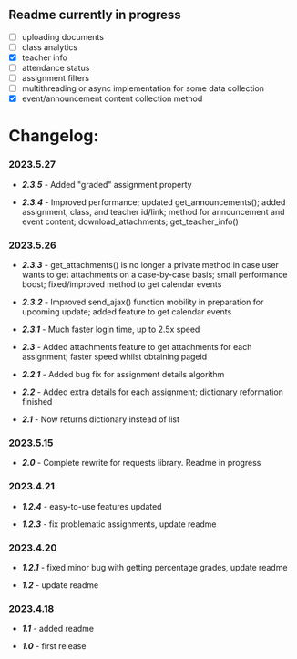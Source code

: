 ## Readme currently in progress

- [ ] uploading documents
- [ ] class analytics
- [x] teacher info
- [ ] attendance status
- [ ] assignment filters
- [ ] multithreading or async implementation for some data collection
- [x] event/announcement content collection method

# Changelog:

### 2023.5.27
* ***2.3.5*** - Added "graded" assignment property

* ***2.3.4*** - Improved performance; updated get_announcements(); added assignment, class, and teacher id/link; method for announcement and event content; download_attachments; get_teacher_info()

### 2023.5.26
* ***2.3.3*** - get_attachments() is no longer a private method in case user wants to get attachments on a case-by-case
basis; small performance boost; fixed/improved method to get calendar events

* ***2.3.2*** - Improved send_ajax() function mobility in preparation for upcoming update; added feature to get calendar events

* ***2.3.1*** - Much faster login time, up to 2.5x speed

* ***2.3*** - Added attachments feature to get attachments for each assignment; faster speed whilst obtaining pageid

* ***2.2.1*** - Added bug fix for assignment details algorithm

* ***2.2*** - Added extra details for each assignment; dictionary reformation finished

* ***2.1*** - Now returns dictionary instead of list

### 2023.5.15

* ***2.0*** - Complete rewrite for requests library. Readme in progress

### 2023.4.21

* ***1.2.4*** - easy-to-use features updated

* ***1.2.3*** - fix problematic assignments, update readme

### 2023.4.20

* ***1.2.1*** - fixed minor bug with getting percentage grades, update readme

* ***1.2*** - update readme

### 2023.4.18

* ***1.1*** - added readme

* ***1.0*** - first release